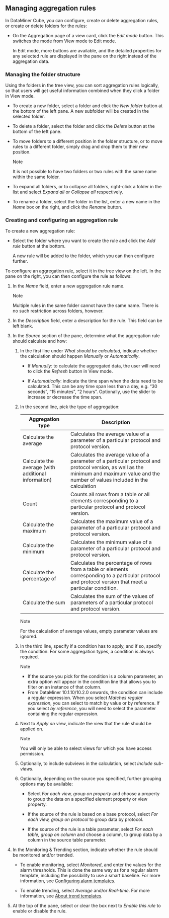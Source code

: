 ## Managing aggregation rules

In DataMiner Cube, you can configure, create or delete aggregation rules, or create or delete folders for the rules:

- On the Aggregation page of a view card, click the *Edit mode* button. This switches the mode from View mode to Edit mode.

    In Edit mode, more buttons are available, and the detailed properties for any selected rule are displayed in the pane on the right instead of the aggregation data.

### Managing the folder structure

Using the folders in the tree view, you can sort aggregation rules logically, so that users will get useful information combined when they click a folder in View mode.

- To create a new folder, select a folder and click the *New folder* button at the bottom of the left pane. A new subfolder will be created in the selected folder.

- To delete a folder, select the folder and click the *Delete* button at the bottom of the left pane.

- To move folders to a different position in the folder structure, or to move rules to a different folder, simply drag and drop them to their new position.

    > [!NOTE]
    > It is not possible to have two folders or two rules with the same name within the same folder.

- To expand all folders, or to collapse all folders, right-click a folder in the list and select *Expand all* or *Collapse all* respectively.

- To rename a folder, select the folder in the list, enter a new name in the *Name* box on the right, and click the *Rename* button.

### Creating and configuring an aggregation rule

To create a new aggregation rule:

- Select the folder where you want to create the rule and click the *Add rule* button at the bottom.

    A new rule will be added to the folder, which you can then configure further.

To configure an aggregation rule, select it in the tree view on the left. In the pane on the right, you can then configure the rule as follows:

1. In the *Name* field, enter a new aggregation rule name.

    > [!NOTE]
    > Multiple rules in the same folder cannot have the same name. There is no such restriction across folders, however.

2. In the *Description* field, enter a description for the rule. This field can be left blank.

3. In the *Source* section of the pane, determine what the aggregation rule should calculate and how:

    1. In the first line under *What should be calculated*, indicate whether the calculation should happen *Manually* or *Automatically*.

        - If *Manually*: to calculate the aggregated data, the user will need to click the *Refresh* button in View mode.

        - If *Automatically*: indicate the time span when the data need to be calculated. This can be any time span less than a day, e.g. “30 seconds”, “15 minutes”, “2 hours”. Optionally, use the slider to increase or decrease the time span.

    2. In the second line, pick the type of aggregation:

        | Aggregation type                                  | Description                                                                                                                                                                              |
        |-----------------------------------------------------|------------------------------------------------------------------------------------------------------------------------------------------------------------------------------------------|
        | Calculate the average                               | Calculates the average value of a parameter of a particular protocol and protocol version.                                                                                               |
        | Calculate the average (with additional information) | Calculates the average value of a parameter of a particular protocol and protocol version, as well as the minimum and maximum value and the number of values included in the calculation |
        | Count                                               | Counts all rows from a table or all elements corresponding to a particular protocol and protocol version.                                                                                |
        | Calculate the maximum                               | Calculates the maximum value of a parameter of a particular protocol and protocol version.                                                                                               |
        | Calculate the minimum                               | Calculates the minimum value of a parameter of a particular protocol and protocol version.                                                                                               |
        | Calculate the percentage of                         | Calculates the percentage of rows from a table or elements corresponding to a particular protocol and protocol version that meet a particular condition.                                 |
        | Calculate the sum                                   | Calculates the sum of the values of parameters of a particular protocol and protocol version.                                                                                            |

        > [!NOTE]
        > For the calculation of average values, empty parameter values are ignored.

    3. In the third line, specify if a condition has to apply, and if so, specify the condition. For some aggregation types, a condition is always required.

        > [!NOTE]
        > - If the source you pick for the condition is a column parameter, an extra option will appear in the condition line that allows you to filter on an instance of that column.
        > - From DataMiner 10.1.10/10.2.0 onwards, the condition can include a regular expression. When you select *Matches regular expression*, you can select to match by value or by reference. If you select *by reference*, you will need to select the parameter containing the regular expression.

    4. Next to *Apply on view*, indicate the view that the rule should be applied on.

        > [!NOTE]
        > You will only be able to select views for which you have access permission.

    5. Optionally, to include subviews in the calculation, select *Include sub-views*.

    6. Optionally, depending on the source you specified, further grouping options may be available:

        - Select *For each view, group on property* and choose a property to group the data on a specified element property or view property.

        - If the source of the rule is based on a base protocol, select *For each view, group on protocol* to group data by protocol.

        - If the source of the rule is a table parameter, select *For each table, group on column* and choose a column, to group data by a column in the source table parameter.

4. In the Monitoring & Trending section, indicate whether the rule should be monitored and/or trended.

    - To enable monitoring, select *Monitored*, and enter the values for the alarm thresholds. This is done the same way as for a regular alarm template, including the possibility to use a smart baseline. For more information, see [Configuring alarm templates](../../part_2/protocols/Configuring_alarm_templates.md).

    - To enable trending, select *Average* and/or *Real-time*. For more information, see [About trend templates](../../part_2/protocols/About_trend_templates.md).

5. At the top of the pane, select or clear the box next to *Enable this rule* to enable or disable the rule.
